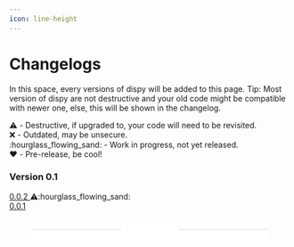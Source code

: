 ```yaml
---
icon: line-height
---
```


# Changelogs

In this space, every versions of dispy will be added to this page. Tip: Most version of dispy are not destructive and your old code might be compatible with newer one, else, this will be shown in the changelog.

:warning: - Destructive, if upgraded to, your code will need to be revisited.\
:x: - Outdated, may be unsecure.\
:hourglass\_flowing\_sand: - Work in progress, not yet released.\
:heart: - Pre-release, be cool!&#x20;

### Version 0.1

[0.0.2 ](0.0.2.md):warning::hourglass\_flowing\_sand:\
[0.0.1](0.0.1.md)



<figure><img src="../../.gitbook/assets/footer.png" alt=""><figcaption></figcaption></figure>
